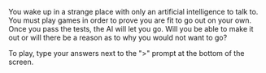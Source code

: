 You wake up in a strange place with only an artificial intelligence to talk to. You must play games in order to prove you are fit to go out on your own. Once you pass the tests, the AI will let you go. Will you be able to make it out or will there be a reason as to why you would not want to go?

To play, type your answers next to the ">" prompt at the bottom of the screen.